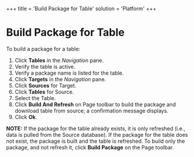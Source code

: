 +++
title = 'Build Package for Table'
solution = 'Platform'
+++

# Build Package for Table

To build a package for a table:

1.  Click <span style="font-weight: bold;">Tables</span> in the
    <span style="font-style: italic;">Navigation</span> pane.
2.  Verify the table is active.
3.  Verify a package name is listed for the table.
4.  Click <span style="font-weight: bold;">Targets</span> in the
    <span style="font-style: italic;">Navigation</span> pane.
5.  Click <span style="font-weight: bold;">Sources</span> for Target.
6.  Click <span style="font-weight: bold;">Tables</span> for Source.
7.  Select the Table.
8.  Click <span style="font-weight: bold;">Build And Refresh</span> on
    Page toolbar to build the package and download table from source; a
    confirmation message displays.
9.  Click <span style="font-weight: bold;">Ok</span>.

<span style="font-weight: bold;">NOTE:</span> If the package for the
table already exists, it is only refreshed (i.e., data is pulled from
the Source database). If the package for the table does not exist, the
package is built and the table is refreshed. To build only the package,
and not refresh it, click
<span style="text-indent: -20px;font-weight: bold;">Build Package</span>
on the Page toolbar.
